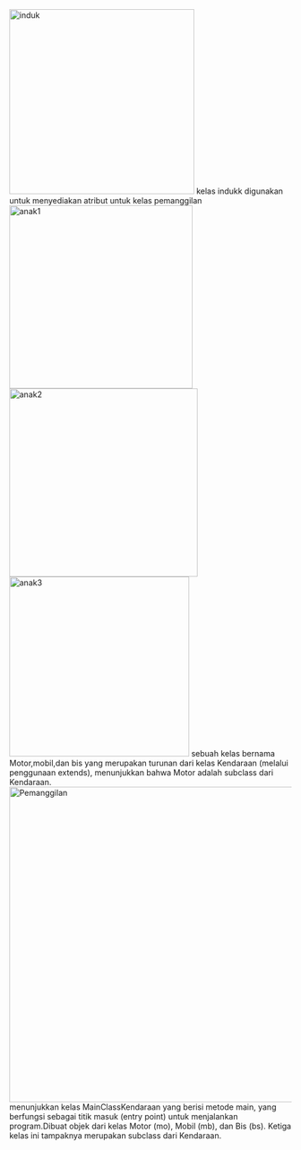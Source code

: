 <img width="330" alt="induk" src="https://github.com/user-attachments/assets/2484d36e-ede8-4e21-a8b1-41c43f01b22d">
kelas indukk digunakan untuk menyediakan atribut untuk kelas pemanggilan

<img width="327" alt="anak1" src="https://github.com/user-attachments/assets/b21af414-a113-4cf0-b006-bd204a589e29">
<img width="336" alt="anak2" src="https://github.com/user-attachments/assets/e34173bd-0579-4a80-a3fb-a1858569b306">
<img width="321" alt="anak3" src="https://github.com/user-attachments/assets/18f5f236-859b-472f-8d84-d3855031d296">
sebuah kelas bernama Motor,mobil,dan bis yang merupakan turunan dari kelas Kendaraan (melalui penggunaan extends), menunjukkan bahwa Motor adalah subclass dari Kendaraan.
<img width="563" alt="Pemanggilan" src="https://github.com/user-attachments/assets/72b80fc8-1333-4ee4-9297-6a873a5dd76e">
menunjukkan kelas MainClassKendaraan yang berisi metode main, yang berfungsi sebagai titik masuk (entry point) untuk menjalankan program.Dibuat objek dari kelas Motor (mo), Mobil (mb), dan Bis (bs). Ketiga kelas ini tampaknya merupakan subclass dari Kendaraan.




